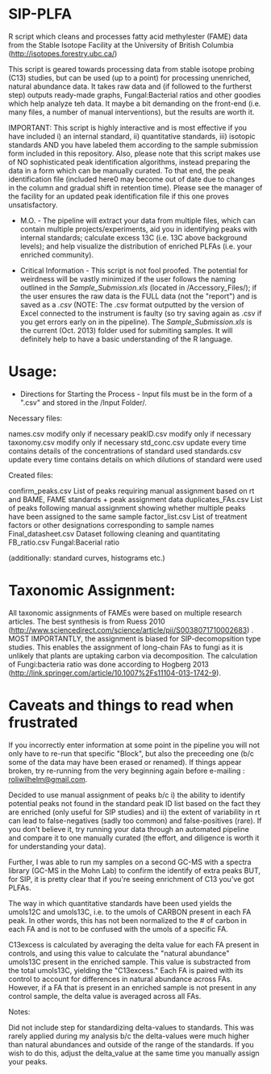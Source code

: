 SIP-PLFA
========

R script which cleans and processes fatty acid methylester (FAME) data from the Stable Isotope Facility at the University of British Columbia (http://isotopes.forestry.ubc.ca/)

This script is geared towards processing data from stable isotope probing (C13) studies, but can be used (up to a point) for processing unenriched, natural abundance data. It takes raw data and (if followed to the furtherst step) outputs ready-made graphs, Fungal:Bacterial ratios and other goodies which help analyze teh data. It maybe a bit demanding on the front-end (i.e. many files, a number of manual interventions), but the results are worth it.

IMPORTANT: This script is highly interactive and is most effective if you have included i) an internal standard, ii) quantitative standards, iii) isotopic standards AND you have labeled them according to the sample submission form included in this repository. Also, please note that this script makes use of NO sophisticated peak identification algorithms, instead preparing the data in a form which can be manually curated. To that end, the peak identification file (included here0 may become out of date due to changes in the column and gradual shift in retention time). Please see the manager of the facility for an updated peak identification file if this one proves unsatisfactory.

- M.O. -
The pipeline will extract your data from multiple files, which can contain multiple projects/experiments, aid you in identifying peaks with internal standards; calculate excess 13C (i.e. 13C above background levels); and help visualize the distribution of enriched PLFAs (i.e. your enriched community). 

- Critical Information - 
This script is not fool proofed. The potential for weirdness will be vastly minimized if the user follows the naming outlined in the *Sample_Submission.xls* (located in /Accessory_Files/); if the user ensures the raw data is the FULL data (not the "report") and is saved as a *.csv* (NOTE: The .csv format outputted by the version of Excel connected to the instrument is faulty (so try saving again as .csv if you get errors early on in the pipeline). The *Sample_Submission.xls* is the current (Oct. 2013) folder used for submiting samples. It will definitely help to have a basic understanding of the R language. 


Usage:
========
- Directions for Starting the Process -
Input fils must be in the form of a ".csv" and stored in the /Input Folder/. 

Necessary files:

names.csv		modify only if necessary
peakID.csv		modify only if necessary 
taxonomy.csv		modify only if necessary
std_conc.csv		update every time	contains details of the concentrations of standard used
standards.csv		update every time	contains details on which dilutions of standard were used


Created files:

confirm_peaks.csv	List of peaks requiring manual assignment based on rt and BAME, FAME standards + peak assignment data
duplicates_FAs.csv	List of peaks following manual assignment showing whether multiple peaks have been assigned to the same sample
factor_list.csv		List of treatment factors or other designations corresponding to sample names
Final_datasheet.csv	Dataset following cleaning and quantitating
FB_ratio.csv		Fungal:Bacerial ratio 

(additionally: standard curves, histograms etc.) 


Taxonomic Assignment:
========
All taxonomic assignments of FAMEs were based on multiple research articles. The best synthesis is from Ruess 2010 (http://www.sciencedirect.com/science/article/pii/S0038071710002683) . MOST IMPORTANTLY, the assignment is biased for SIP-decomopsition type studies. This enables the assignment of long-chain FAs to fungi as it is unlikely that plants are uptaking carbon via decomposition. The calculation of Fungi:bacteria ratio was done according to Hogberg 2013 (http://link.springer.com/article/10.1007%2Fs11104-013-1742-9).


Caveats and things to read when frustrated
========
If you incorrectly enter information at some point in the pipeline you will not only have to re-run that specific "Block", but also the preceeding one (b/c some of the data may have been erased or renamed). If things appear broken, try re-running from the very beginning again before e-mailing : roliwilhelm@gmail.com.
 
Decided to use manual assignment of peaks b/c i) the ability to identify potential peaks not found in the standard peak ID list based on the fact they are enriched (only useful for SIP studies) and ii) the extent of variability in rt can lead to false-negatives (sadly too common) and false-positives (rare). If you don't believe it, try running your data through an automated pipeline and compare it to one manually curated (the effort, and diligence is worth it for understanding your data). 

Further, I was able to run my samples on a second GC-MS with a spectra library (GC-MS in the Mohn Lab) to confirm the identify of extra peaks BUT, for SIP, it is pretty clear that if you're seeing enrichment of C13 you've got PLFAs.

The way in which quantitative standards have been used yields the umols12C and umols13C, i.e. to the umols of CARBON present in each FA peak. In other words, this has not been normalized to the # of carbon in each FA and is not to be confused with the umols of a specific FA. 

C13excess is calculated by averaging the delta value for each FA present in controls, and using this value to calculate the "natural abundance" umols13C present in the enriched sample. This value is substracted from the total umols13C, yielding the "C13excess." Each FA is paired with its control to account for differences in natural abundance across FAs. However, if a FA that is present in an enriched sample is not present in any control sample, the delta value is averaged across all FAs.  


Notes:

Did not include step for standardizing delta-values to standards. This was rarely applied during my analysis b/c the delta-values were much higher than natural abundances and outside of the range of the standards. If you wish to do this, adjust the delta_value at the same time you manually assign your peaks.

